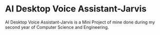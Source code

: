 # AI Desktop Voice Assistant-Jarvis
 AI Desktop Voice Assistant-Jarvis is a Mini Project of mine done during my second year of Computer Science and Engineering.
